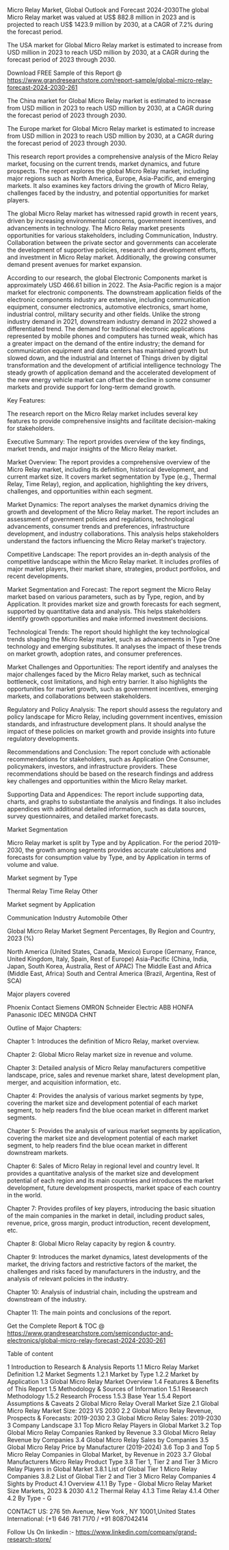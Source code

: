 Micro Relay Market, Global Outlook and Forecast 2024-2030The global Micro Relay market was valued at US$ 882.8 million in 2023 and is projected to reach US$ 1423.9 million by 2030, at a CAGR of 7.2% during the forecast period.



The USA market for Global Micro Relay market is estimated to increase from USD million in 2023 to reach USD million by 2030, at a CAGR during the forecast period of 2023 through 2030.

Download FREE Sample of this Report @ https://www.grandresearchstore.com/report-sample/global-micro-relay-forecast-2024-2030-261




The China market for Global Micro Relay market is estimated to increase from USD million in 2023 to reach USD million by 2030, at a CAGR during the forecast period of 2023 through 2030.



The Europe market for Global Micro Relay market is estimated to increase from USD million in 2023 to reach USD million by 2030, at a CAGR during the forecast period of 2023 through 2030.



This research report provides a comprehensive analysis of the Micro Relay market, focusing on the current trends, market dynamics, and future prospects. The report explores the global Micro Relay market, including major regions such as North America, Europe, Asia-Pacific, and emerging markets. It also examines key factors driving the growth of Micro Relay, challenges faced by the industry, and potential opportunities for market players.

The global Micro Relay market has witnessed rapid growth in recent years, driven by increasing environmental concerns, government incentives, and advancements in technology. The Micro Relay market presents opportunities for various stakeholders, including Communication, Industry. Collaboration between the private sector and governments can accelerate the development of supportive policies, research and development efforts, and investment in Micro Relay market. Additionally, the growing consumer demand present avenues for market expansion.

According to our research, the global Electronic Components market is approximately USD 466.61 billion in 2022. The Asia-Pacific region is a major market for electronic components. The downstream application fields of the electronic components industry are extensive, including communication equipment, consumer electronics, automotive electronics, smart home, industrial control, military security and other fields. Unlike the strong industry demand in 2021, downstream industry demand in 2022 showed a differentiated trend. The demand for traditional electronic applications represented by mobile phones and computers has turned weak, which has a greater impact on the demand of the entire industry; the demand for communication equipment and data centers has maintained growth but slowed down, and the industrial and Internet of Things driven by digital transformation and the development of artificial intelligence technology The steady growth of application demand and the accelerated development of the new energy vehicle market can offset the decline in some consumer markets and provide support for long-term demand growth.

Key Features:

The research report on the Micro Relay market includes several key features to provide comprehensive insights and facilitate decision-making for stakeholders.

Executive Summary: The report provides overview of the key findings, market trends, and major insights of the Micro Relay market.

Market Overview: The report provides a comprehensive overview of the Micro Relay market, including its definition, historical development, and current market size. It covers market segmentation by Type (e.g., Thermal Relay, Time Relay), region, and application, highlighting the key drivers, challenges, and opportunities within each segment.

Market Dynamics: The report analyses the market dynamics driving the growth and development of the Micro Relay market. The report includes an assessment of government policies and regulations, technological advancements, consumer trends and preferences, infrastructure development, and industry collaborations. This analysis helps stakeholders understand the factors influencing the Micro Relay market's trajectory.

Competitive Landscape: The report provides an in-depth analysis of the competitive landscape within the Micro Relay market. It includes profiles of major market players, their market share, strategies, product portfolios, and recent developments.

Market Segmentation and Forecast: The report segment the Micro Relay market based on various parameters, such as by Type, region, and by Application. It provides market size and growth forecasts for each segment, supported by quantitative data and analysis. This helps stakeholders identify growth opportunities and make informed investment decisions.

Technological Trends: The report should highlight the key technological trends shaping the Micro Relay market, such as advancements in Type One technology and emerging substitutes. It analyses the impact of these trends on market growth, adoption rates, and consumer preferences.

Market Challenges and Opportunities: The report identify and analyses the major challenges faced by the Micro Relay market, such as technical bottleneck, cost limitations, and high entry barrier. It also highlights the opportunities for market growth, such as government incentives, emerging markets, and collaborations between stakeholders.

Regulatory and Policy Analysis: The report should assess the regulatory and policy landscape for Micro Relay, including government incentives, emission standards, and infrastructure development plans. It should analyse the impact of these policies on market growth and provide insights into future regulatory developments.

Recommendations and Conclusion: The report conclude with actionable recommendations for stakeholders, such as Application One Consumer, policymakers, investors, and infrastructure providers. These recommendations should be based on the research findings and address key challenges and opportunities within the Micro Relay market.

Supporting Data and Appendices: The report include supporting data, charts, and graphs to substantiate the analysis and findings. It also includes appendices with additional detailed information, such as data sources, survey questionnaires, and detailed market forecasts.

Market Segmentation

Micro Relay market is split by Type and by Application. For the period 2019-2030, the growth among segments provides accurate calculations and forecasts for consumption value by Type, and by Application in terms of volume and value.

Market segment by Type



Thermal Relay
Time Relay
Other


Market segment by Application



Communication
Industry
Automobile
Other


Global Micro Relay Market Segment Percentages, By Region and Country, 2023 (%)



North America (United States, Canada, Mexico)
Europe (Germany, France, United Kingdom, Italy, Spain, Rest of Europe)
Asia-Pacific (China, India, Japan, South Korea, Australia, Rest of APAC)
The Middle East and Africa (Middle East, Africa)
South and Central America (Brazil, Argentina, Rest of SCA)


Major players covered



Phoenix Contact
Siemens
OMRON
Schneider Electric
ABB
HONFA
Panasonic
IDEC
MINGDA
CHNT


Outline of Major Chapters:

Chapter 1: Introduces the definition of Micro Relay, market overview.

Chapter 2: Global Micro Relay market size in revenue and volume.

Chapter 3: Detailed analysis of Micro Relay manufacturers competitive landscape, price, sales and revenue market share, latest development plan, merger, and acquisition information, etc.

Chapter 4: Provides the analysis of various market segments by type, covering the market size and development potential of each market segment, to help readers find the blue ocean market in different market segments.

Chapter 5: Provides the analysis of various market segments by application, covering the market size and development potential of each market segment, to help readers find the blue ocean market in different downstream markets.

Chapter 6: Sales of Micro Relay in regional level and country level. It provides a quantitative analysis of the market size and development potential of each region and its main countries and introduces the market development, future development prospects, market space of each country in the world.

Chapter 7: Provides profiles of key players, introducing the basic situation of the main companies in the market in detail, including product sales, revenue, price, gross margin, product introduction, recent development, etc.

Chapter 8: Global Micro Relay capacity by region & country.

Chapter 9: Introduces the market dynamics, latest developments of the market, the driving factors and restrictive factors of the market, the challenges and risks faced by manufacturers in the industry, and the analysis of relevant policies in the industry.

Chapter 10: Analysis of industrial chain, including the upstream and downstream of the industry.

Chapter 11: The main points and conclusions of the report.

Get the Complete Report & TOC @ https://www.grandresearchstore.com/semiconductor-and-electronics/global-micro-relay-forecast-2024-2030-261

Table of content

1 Introduction to Research & Analysis Reports
1.1 Micro Relay Market Definition
1.2 Market Segments
1.2.1 Market by Type
1.2.2 Market by Application
1.3 Global Micro Relay Market Overview
1.4 Features & Benefits of This Report
1.5 Methodology & Sources of Information
1.5.1 Research Methodology
1.5.2 Research Process
1.5.3 Base Year
1.5.4 Report Assumptions & Caveats
2 Global Micro Relay Overall Market Size
2.1 Global Micro Relay Market Size: 2023 VS 2030
2.2 Global Micro Relay Revenue, Prospects & Forecasts: 2019-2030
2.3 Global Micro Relay Sales: 2019-2030
3 Company Landscape
3.1 Top Micro Relay Players in Global Market
3.2 Top Global Micro Relay Companies Ranked by Revenue
3.3 Global Micro Relay Revenue by Companies
3.4 Global Micro Relay Sales by Companies
3.5 Global Micro Relay Price by Manufacturer (2019-2024)
3.6 Top 3 and Top 5 Micro Relay Companies in Global Market, by Revenue in 2023
3.7 Global Manufacturers Micro Relay Product Type
3.8 Tier 1, Tier 2 and Tier 3 Micro Relay Players in Global Market
3.8.1 List of Global Tier 1 Micro Relay Companies
3.8.2 List of Global Tier 2 and Tier 3 Micro Relay Companies
4 Sights by Product
4.1 Overview
4.1.1 By Type - Global Micro Relay Market Size Markets, 2023 & 2030
4.1.2 Thermal Relay
4.1.3 Time Relay
4.1.4 Other
4.2 By Type - G

CONTACT US:
276 5th Avenue, New York , NY 10001,United States
International: (+1) 646 781 7170 / +91 8087042414

Follow Us On linkedin :- https://www.linkedin.com/company/grand-research-store/




